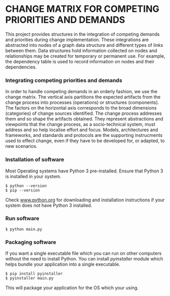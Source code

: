 # CHANGE MATRIX FOR COMPETING PRIORITIES AND DEMANDS
This project provides structures in the integration of competing demands and priorities during change implementation.
These integrations are abstracted into nodes of a graph data structure and different types of links between them.
Data structures hold information collected on nodes and relationships may be created for temporary or permanent use.
For example, the dependency table is used to record information on nodes and their dependencies.

### Integrating competing priorities and demands
In order to handle competing demands in an orderly fashion, we use the change matrix.
The vertical axis partitions the expected artifacts from the change process into processes (operations) or structures
 (components).
The factors on the horizontal axis corresponds to the broad dimensions (categories) of change sources identified.
The change process addresses them and so shape the artifacts obtained.
They represent abstractions and viewpoints that the change process, as a socio-technical system, must address and so 
help localise effort and focus.
Models, architectures and frameworks, and standards and protocols are the supporting instrucments used to effect change,
even if they have to be developed for, or adapted, to new scenarios.
 
### Installation of software
Most Operating systems have Python 3 pre-installed. Ensure that Python 3 is installed in your system.
```
$ python --version
$ pip --version 
```
Check www.python.org for downloading and installation instructions if your system does not have Python 3 installed.

### Run software
```
$ python main.py
```

### Packaging software
If you want a single executable file which you can run on other computers without the need to install Python.
You can install *pyinstaller* module which helps bundle your application into a single executable.
```
$ pip install pyinstaller
$ pyinstaller main.py
```
This will package your application for the OS which your using.